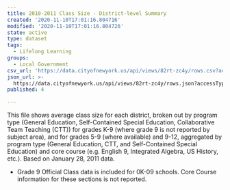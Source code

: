 ```yaml
---
title: 2010-2011 Class Size - District-level Summary
created: '2020-11-10T17:01:16.804716'
modified: '2020-11-10T17:01:16.804726'
state: active
type: dataset
tags:
  - Lifelong Learning
groups:
  - Local Government
csv_url: 'https://data.cityofnewyork.us/api/views/82rt-zc4y/rows.csv?accessType=DOWNLOAD'
json_url: >-
  https://data.cityofnewyork.us/api/views/82rt-zc4y/rows.json?accessType=DOWNLOAD
published: 4

---
```

This file shows average class size for each district, broken out by program type (General Education, Self-Contained Special Education, Collaborative Team Teaching (CTT)) for grades K-9 (where grade 9 is not reported by subject area), and for grades 5-9 (where available) and 9-12, aggregated by program type (General Education, CTT, and Self-Contained Special Education) and core course (e.g. English 9, Integrated Algebra, US History, etc.).
Based on January 28, 2011 data.
* Grade 9 Official Class data is included for 0K-09 schools. Core Course information for these sections is not reported.
